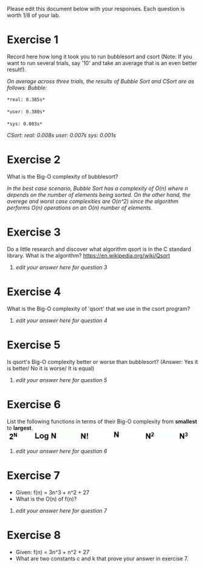 Please edit this document below with your responses. Each question is worth 1/8 of your lab.

# Exercise 1

Record here how long it took you to run bubblesort and csort (Note: If you want to run several trials, say '10' and take an average that is an even better result!).

*On average across three trials, the results of Bubble Sort and CSort are as follows:*
*Bubble:*

    *real: 0.385s*
    
    *user: 0.380s*
    
    *sys: 0.003s*
    
*CSort:*
    *real: 0.008s*
    *user: 0.007s*
    *sys: 0.001s*

# Exercise 2

What is the Big-O complexity of bubblesort?

*In the best case scenario, Bubble Sort has a complexity of O(n) where n depends on the number of elements being sorted. On the other hand, the averege and worst case complexities are O(n^2) since the algorithm performs O(n) operations on an O(n) number of elements.*

# Exercise 3

Do a little research and discover what algorithm qsort is in the C standard library. What is the algorithm? https://en.wikipedia.org/wiki/Qsort

1. *edit your answer here for question 3*

# Exercise 4

What is the Big-O complexity of 'qsort' that we use in the csort program?

1. *edit your answer here for question 4*

# Exercise 5

Is qsort's Big-O complexity better or worse than bubblesort? (Answer: Yes it is better/ No it is worse/ It is equal)

1. *edit your answer here for question 5*

# Exercise 6

List the following functions in terms of their Big-O complexity from **smallest** to **largest**.
<img src="./media/bigo.jpg"/>

1. *edit your answer here for question 6*

# Exercise 7

- Given: f(n) = 3n^3 + n^2 + 27
- What is the O(n) of f(n)?

1. *edit your answer here for question 7*

# Exercise 8

- Given: f(n) = 3n^3 + n^2 + 27
- What are two constants c and k that prove your answer in exercise 7.

